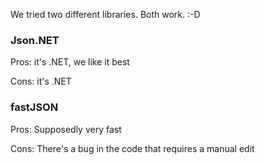 We tried two different libraries. Both work. :-D

### Json.NET

Pros: it's .NET, we like it best

Cons: it's .NET

### fastJSON

Pros: Supposedly very fast

Cons: There's a bug in the code that requires a manual edit


